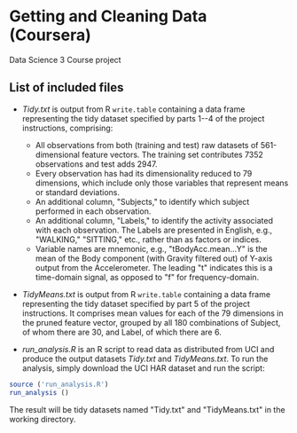# Getting and Cleaning Data (Coursera)

Data Science 3
Course project

## List of included files

* *Tidy.txt* is output from R `write.table` containing a data frame representing the tidy dataset specified by parts 1--4 of the project instructions, comprising:
  * All observations from both (training and test) raw datasets of 561-dimensional feature vectors. The training set contributes 7352 observations and test adds 2947.
  * Every observation has had its dimensionality reduced to 79 dimensions, which include only those variables that represent means or standard deviations.
  * An additional column, "Subjects," to identify which subject performed in each observation.
  * An additional column, "Labels," to identify the activity associated with each observation. The Labels are presented in English, e.g., "WALKING," "SITTING," etc., rather than as factors or indices.
  * Variable names are mnemonic, e.g., "tBodyAcc.mean...Y" is the mean of the Body component (with Gravity filtered out) of Y-axis output from the Accelerometer. The leading "t" indicates this is a time-domain signal, as opposed to "f" for frequency-domain.

* *TidyMeans.txt* is output from R `write.table` containing a data frame representing the tidy dataset specified by part 5 of the project instructions. It comprises mean values for each of the 79 dimensions in the pruned feature vector, grouped by all 180 combinations of Subject, of whom there are 30, and Label, of which there are 6.

* *run_analysis.R* is an R script to read data as distributed from UCI and produce the output datasets *Tidy.txt* and *TidyMeans.txt*. To run the analysis, simply download the UCI HAR dataset and run the script:
```R
source ('run_analysis.R')
run_analysis ()
```
The result will be tidy datasets named "Tidy.txt" and "TidyMeans.txt" in the working directory.
